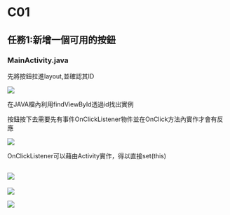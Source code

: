 # C01
## 任務1:新增一個可用的按鈕

### MainActivity.java
 
 先將按鈕拉進layout,並確認其ID
 
 
 ![](https://raw.githubusercontent.com/CodeMercs/ariod-ho-book/master/images/C01-01.PNG)
 
 在JAVA檔內利用findViewById透過id找出實例
 
 按鈕按下去需要先有事件OnClickListener物件並在OnClick方法內實作才會有反應
 
 ![](https://raw.githubusercontent.com/CodeMercs/ariod-ho-book/master/images/C01-02.PNG)
 
 OnClickListener可以藉由Activity實作，得以直接set(this)
 
 ![](https://raw.githubusercontent.com/CodeMercs/ariod-ho-book/master/images/C01-03.PNG)
 -----------------------------------
![](https://raw.githubusercontent.com/CodeMercs/ariod-ho-book/master/images/C01-04.PNG)

![](https://raw.githubusercontent.com/CodeMercs/ariod-ho-book/master/images/C01-05.PNG)
 
 
 
